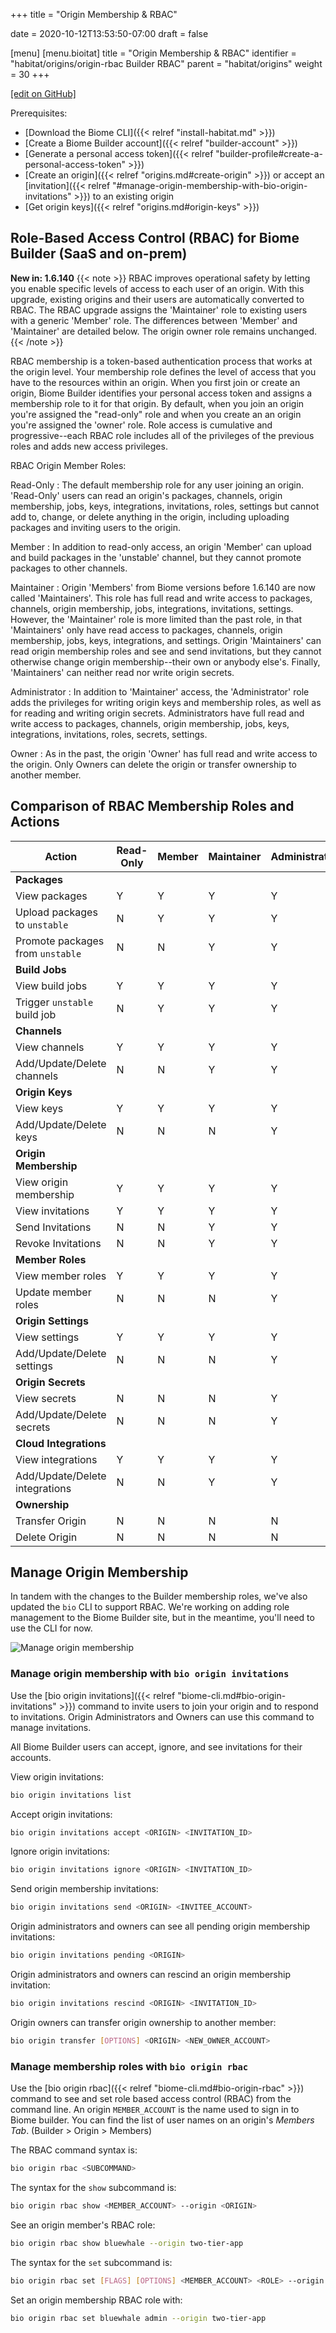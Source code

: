 +++
title = "Origin Membership & RBAC"

date = 2020-10-12T13:53:50-07:00
draft = false

[menu]
  [menu.bioitat]
    title = "Origin Membership & RBAC"
    identifier = "habitat/origins/origin-rbac Builder RBAC"
    parent = "habitat/origins"
    weight = 30
+++

[\[edit on GitHub\]](https://github.com/habitat-sh/habitat/blob/master/components/docs-chef-io/content/habitat/builder-rbac.md)

Prerequisites:

- [Download the Biome CLI]({{< relref "install-habitat.md" >}})
- [Create a Biome Builder account]({{< relref "builder-account" >}})
- [Generate a personal access token]({{< relref "builder-profile#create-a-personal-access-token" >}})
- [Create an origin]({{< relref "origins.md#create-origin" >}}) or accept an [invitation]({{< relref "#manage-origin-membership-with-bio-origin-invitations" >}}) to an existing origin
- [Get origin keys]({{< relref "origins.md#origin-keys" >}})

## Role-Based Access Control (RBAC) for Biome Builder (SaaS and on-prem)

**New in: 1.6.140**
{{< note >}}
RBAC improves operational safety by letting you enable specific levels of access to each user of an origin. With this upgrade, existing origins and their users are automatically converted to RBAC. The RBAC upgrade assigns the 'Maintainer' role to existing users with a generic 'Member' role. The differences between 'Member' and 'Maintainer' are detailed below. The origin owner role remains unchanged.
{{< /note >}}

RBAC membership is a token-based authentication process that works at the origin level. Your membership role defines the level of access that you have to the resources within an origin. When you first join or create an origin, Biome Builder identifies your personal access token and assigns a membership role to it for that origin. By default, when you join an origin you're assigned the "read-only" role and when you create an an origin you're assigned the 'owner' role. Role access is cumulative and progressive--each RBAC role includes all of the privileges of the previous roles and adds new access privileges.

RBAC Origin Member Roles:

Read-Only
: The default membership role for any user joining an origin. 'Read-Only' users can read an origin's packages, channels, origin membership, jobs, keys, integrations, invitations, roles, settings but cannot add to, change, or delete anything in the origin, including uploading packages and inviting users to the origin.

Member
: In addition to read-only access, an origin 'Member' can upload and build packages in the 'unstable' channel, but they cannot promote packages to other channels.

Maintainer
: Origin 'Members' from Biome versions before 1.6.140 are now called 'Maintainers'. This role has full read and write access to packages, channels, origin membership, jobs, integrations, invitations, settings. However, the 'Maintainer' role is more limited than the past role, in that 'Maintainers' only have read access to packages, channels, origin membership, jobs, keys, integrations, and settings. Origin 'Maintainers' can read origin membership roles and see and send invitations, but they cannot otherwise change origin membership--their own or anybody else's. Finally, 'Maintainers' can neither read nor write origin secrets.

Administrator
: In addition to 'Maintainer' access, the 'Administrator' role adds the privileges for writing origin keys and membership roles, as well as for reading and writing origin secrets. Administrators have full read and write access to packages, channels, origin membership, jobs, keys, integrations, invitations, roles, secrets, settings.

Owner
: As in the past, the origin 'Owner' has full read and write access to the origin. Only Owners can delete the origin or transfer ownership to another member.

## Comparison of RBAC Membership Roles and Actions

| Action | Read-Only | Member | Maintainer | Administrator | Owner |
|---------|-------|-------|-------|-------|-------|
| **Packages** |
| View packages | Y | Y | Y | Y | Y |
| Upload packages to `unstable` | N | Y | Y | Y | Y |
| Promote packages from `unstable` | N | N | Y | Y | Y |
| **Build Jobs** |
| View build jobs | Y | Y | Y | Y | Y |
| Trigger `unstable` build job | N | Y | Y | Y | Y |
| **Channels** |
| View channels | Y | Y | Y | Y | Y |
| Add/Update/Delete channels | N | N | Y | Y | Y |
| **Origin Keys** |
| View keys | Y | Y | Y | Y | Y |
| Add/Update/Delete keys | N | N | N | Y | Y |
| **Origin Membership** |
| View origin membership | Y | Y | Y | Y | Y |
| View invitations | Y | Y | Y | Y | Y |
| Send Invitations | N | N | Y | Y | Y |
| Revoke Invitations | N | N | Y | Y | Y |
| **Member Roles** |
| View member roles | Y | Y | Y | Y | Y |
| Update member roles | N | N | N | Y | Y |
| **Origin Settings** |
| View settings | Y | Y | Y | Y | Y |
| Add/Update/Delete settings | N | N | N | Y | Y |
| **Origin Secrets** |
| View secrets | N | N | N | Y | Y |
| Add/Update/Delete secrets | N | N | N | Y | Y |
| **Cloud Integrations** |
| View integrations | Y | Y | Y | Y | Y |
| Add/Update/Delete integrations | N | N | Y | Y | Y |
| **Ownership** |
| Transfer Origin | N | N | N | N | Y |
| Delete Origin | N | N | N | N | Y |

## Manage Origin Membership

In tandem with the changes to the Builder membership roles, we've also updated the `bio` CLI to support RBAC. We're working on adding role management to the Biome Builder site, but in the meantime, you'll need to use the CLI for now.

![Manage origin membership](/images/screenshots/origin_members.png)

### Manage origin membership with `bio origin invitations`

Use the [bio origin invitations]({{< relref "biome-cli.md#bio-origin-invitations" >}}) command to invite users to join your origin and to respond to invitations. Origin Administrators and Owners can use this command to manage invitations.

All Biome Builder users can accept, ignore, and see invitations for their accounts.

View origin invitations:

```bash
bio origin invitations list
```

Accept origin invitations:

```bash
bio origin invitations accept <ORIGIN> <INVITATION_ID>
```

Ignore origin invitations:

```bash
bio origin invitations ignore <ORIGIN> <INVITATION_ID>
```

Send origin membership invitations:

```bash
bio origin invitations send <ORIGIN> <INVITEE_ACCOUNT>
```

Origin administrators and owners can see all pending origin membership invitations:

```bash
bio origin invitations pending <ORIGIN>
```

Origin administrators and owners can rescind an origin membership invitation:

```bash
bio origin invitations rescind <ORIGIN> <INVITATION_ID>
```

Origin owners can transfer origin ownership to another member:

```bash
bio origin transfer [OPTIONS] <ORIGIN> <NEW_OWNER_ACCOUNT>
```

### Manage membership roles with `bio origin rbac`

Use the [bio origin rbac]({{< relref "biome-cli.md#bio-origin-rbac" >}}) command to see and set role based access control (RBAC) from the command line.
An origin `MEMBER_ACCOUNT` is the name used to sign in to Biome builder. You can find the list of user names on an origin's _Members Tab_. (Builder > Origin > Members)

The RBAC command syntax is:

```bash
bio origin rbac <SUBCOMMAND>
```

The syntax for the `show` subcommand is:

```bash
bio origin rbac show <MEMBER_ACCOUNT> --origin <ORIGIN>
```

See an origin member's RBAC role:

```bash
bio origin rbac show bluewhale --origin two-tier-app
```

The syntax for the `set` subcommand is:

```bash
bio origin rbac set [FLAGS] [OPTIONS] <MEMBER_ACCOUNT> <ROLE> --origin <ORIGIN>
```

Set an origin membership RBAC role with:

```bash
bio origin rbac set bluewhale admin --origin two-tier-app
```
